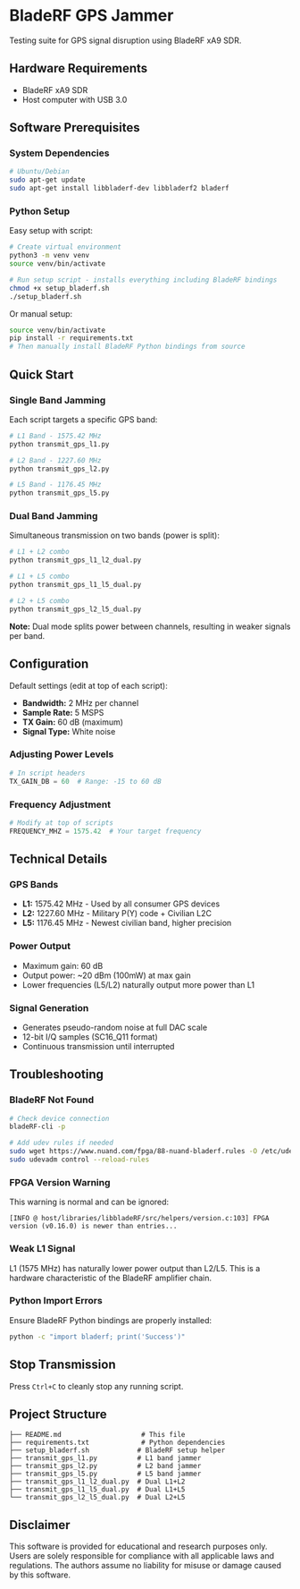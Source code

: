 # BladeRF GPS Jammer 

Testing suite for GPS signal disruption using BladeRF xA9 SDR.


## Hardware Requirements
- BladeRF xA9 SDR 
- Host computer with USB 3.0

## Software Prerequisites

### System Dependencies
```bash
# Ubuntu/Debian
sudo apt-get update
sudo apt-get install libbladerf-dev libbladerf2 bladerf
```

### Python Setup

Easy setup with script:
```bash
# Create virtual environment
python3 -m venv venv
source venv/bin/activate

# Run setup script - installs everything including BladeRF bindings
chmod +x setup_bladerf.sh
./setup_bladerf.sh
```

Or manual setup:
```bash
source venv/bin/activate
pip install -r requirements.txt
# Then manually install BladeRF Python bindings from source
```

## Quick Start

### Single Band Jamming
Each script targets a specific GPS band:

```bash
# L1 Band - 1575.42 MHz 
python transmit_gps_l1.py

# L2 Band - 1227.60 MHz 
python transmit_gps_l2.py

# L5 Band - 1176.45 MHz 
python transmit_gps_l5.py
```

### Dual Band Jamming
Simultaneous transmission on two bands (power is split):

```bash
# L1 + L2 combo
python transmit_gps_l1_l2_dual.py

# L1 + L5 combo
python transmit_gps_l1_l5_dual.py

# L2 + L5 combo
python transmit_gps_l2_l5_dual.py
```

**Note:** Dual mode splits power between channels, resulting in weaker signals per band.

## Configuration

Default settings (edit at top of each script):
- **Bandwidth:** 2 MHz per channel
- **Sample Rate:** 5 MSPS
- **TX Gain:** 60 dB (maximum)
- **Signal Type:** White noise

### Adjusting Power Levels
```python
# In script headers
TX_GAIN_DB = 60  # Range: -15 to 60 dB
```

### Frequency Adjustment
```python
# Modify at top of scripts
FREQUENCY_MHZ = 1575.42  # Your target frequency
```

## Technical Details

### GPS Bands
- **L1:** 1575.42 MHz - Used by all consumer GPS devices
- **L2:** 1227.60 MHz - Military P(Y) code + Civilian L2C
- **L5:** 1176.45 MHz - Newest civilian band, higher precision

### Power Output
- Maximum gain: 60 dB
- Output power: ~20 dBm (100mW) at max gain
- Lower frequencies (L5/L2) naturally output more power than L1

### Signal Generation
- Generates pseudo-random noise at full DAC scale
- 12-bit I/Q samples (SC16_Q11 format)
- Continuous transmission until interrupted

## Troubleshooting

### BladeRF Not Found
```bash
# Check device connection
bladeRF-cli -p

# Add udev rules if needed
sudo wget https://www.nuand.com/fpga/88-nuand-bladerf.rules -O /etc/udev/rules.d/88-nuand-bladerf.rules
sudo udevadm control --reload-rules
```

### FPGA Version Warning
This warning is normal and can be ignored:
```
[INFO @ host/libraries/libbladeRF/src/helpers/version.c:103] FPGA version (v0.16.0) is newer than entries...
```
### Weak L1 Signal
L1 (1575 MHz) has naturally lower power output than L2/L5. This is a hardware characteristic of the BladeRF amplifier chain.

### Python Import Errors
Ensure BladeRF Python bindings are properly installed:
```bash
python -c "import bladerf; print('Success')"
```
## Stop Transmission
Press `Ctrl+C` to cleanly stop any running script.

## Project Structure
```
├── README.md                    # This file
├── requirements.txt             # Python dependencies
├── setup_bladerf.sh            # BladeRF setup helper
├── transmit_gps_l1.py          # L1 band jammer
├── transmit_gps_l2.py          # L2 band jammer
├── transmit_gps_l5.py          # L5 band jammer
├── transmit_gps_l1_l2_dual.py  # Dual L1+L2
├── transmit_gps_l1_l5_dual.py  # Dual L1+L5
└── transmit_gps_l2_l5_dual.py  # Dual L2+L5
```

## Disclaimer
This software is provided for educational and research purposes only. Users are solely responsible for compliance with all applicable laws and regulations. The authors assume no liability for misuse or damage caused by this software.
